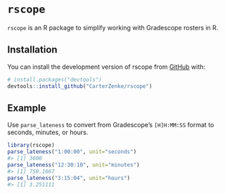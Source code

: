
<!-- README.md is generated from README.Rmd. Please edit that file -->

# `rscope`

<!-- badges: start -->
<!-- badges: end -->

`rscope` is an R package to simplify working with Gradescope rosters in
R.

## Installation

You can install the development version of rscope from
[GitHub](https://github.com/) with:

``` r
# install.packages("devtools")
devtools::install_github("CarterZenke/rscope")
```

## Example

Use `parse_lateness` to convert from Gradescope’s `[H]H:MM:SS` format to
seconds, minutes, or hours.

``` r
library(rscope)
parse_lateness("1:00:00", unit="seconds")
#> [1] 3600
parse_lateness("12:30:10", unit="minutes")
#> [1] 750.1667
parse_lateness("3:15:04", unit="hours")
#> [1] 3.251111
```
